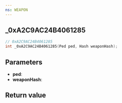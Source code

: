 ```yaml
---
ns: WEAPON
---
```

## _0xA2C9AC24B4061285

```c
// 0xA2C9AC24B4061285
int _0xA2C9AC24B4061285(Ped ped, Hash weaponHash);
```


## Parameters
* **ped**:
* **weaponHash**:

## Return value
